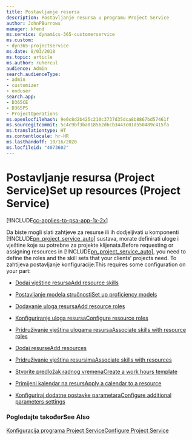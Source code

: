 ```yaml
---
title: Postavljanje resursa
description: Postavljanje resursa u programu Project Service
author: JohnPBurrows
manager: kfend
ms.service: dynamics-365-customerservice
ms.custom:
- dyn365-projectservice
ms.date: 8/03/2018
ms.topic: article
ms.author: ruhercul
audience: Admin
search.audienceType:
- admin
- customizer
- enduser
search.app:
- D365CE
- D365PS
- ProjectOperations
ms.openlocfilehash: 9e0c8d2b425c210c3737d35dca8b8867bd57461f
ms.sourcegitcommit: 5c4c9bf3ba018562d6cb3443c01d550489c415fa
ms.translationtype: HT
ms.contentlocale: hr-HR
ms.lasthandoff: 10/16/2020
ms.locfileid: "4073602"
---
```

# <a name="set-up-resources-project-service"></a><span data-ttu-id="96cee-103">Postavljanje resursa (Project Service)</span><span class="sxs-lookup"><span data-stu-id="96cee-103">Set up resources (Project Service)</span></span>

[!INCLUDE[cc-applies-to-psa-app-1x-2x](../includes/cc-applies-to-psa-app-1x-2x.md)]

<span data-ttu-id="96cee-104">Da biste mogli slati zahtjeve za resurse ili ih dodjeljivati u komponenti [!INCLUDE[pn_project_service_auto](../includes/pn-project-service-auto.md)] sustava, morate definirati uloge i vještine koje su potrebne za projekte klijenata.</span><span class="sxs-lookup"><span data-stu-id="96cee-104">Before requesting or assigning resources in [!INCLUDE[pn_project_service_auto](../includes/pn-project-service-auto.md)], you need to define the roles and the skill sets that your clients’ projects need.</span></span> <span data-ttu-id="96cee-105">To zahtijeva postavljanje konfiguracije:</span><span class="sxs-lookup"><span data-stu-id="96cee-105">This requires some configuration on your part:</span></span>  
  
-   [<span data-ttu-id="96cee-106">Dodaj vještine resursa</span><span class="sxs-lookup"><span data-stu-id="96cee-106">Add resource skills</span></span>](../psa/add-resource-skills.md)  
  
-   [<span data-ttu-id="96cee-107">Postavljanje modela stručnosti</span><span class="sxs-lookup"><span data-stu-id="96cee-107">Set up proficiency models</span></span>](../psa/set-up-proficiency-models.md)  
  
-   [<span data-ttu-id="96cee-108">Dodavanje uloga resursa</span><span class="sxs-lookup"><span data-stu-id="96cee-108">Add resource roles</span></span>](../psa/add-resource-roles.md)  
  
-   [<span data-ttu-id="96cee-109">Konfiguriranje uloga resursa</span><span class="sxs-lookup"><span data-stu-id="96cee-109">Configure resource roles</span></span>](../psa/configure-resource-roles.md)  
  
-   [<span data-ttu-id="96cee-110">Pridruživanje vještina ulogama resursa</span><span class="sxs-lookup"><span data-stu-id="96cee-110">Associate skills with resource roles</span></span>](../psa/associate-skills-with-resource-roles.md)  
  
-   [<span data-ttu-id="96cee-111">Dodaj resurse</span><span class="sxs-lookup"><span data-stu-id="96cee-111">Add resources</span></span>](../psa/add-resources.md)  
  
-   [<span data-ttu-id="96cee-112">Pridruživanje vještina resursima</span><span class="sxs-lookup"><span data-stu-id="96cee-112">Associate skills with resources</span></span>](../psa/associate-skills-with-resources.md)  
  
-   [<span data-ttu-id="96cee-113">Stvorite predložak radnog vremena</span><span class="sxs-lookup"><span data-stu-id="96cee-113">Create a work hours template</span></span>](../psa/create-work-hours-template.md)  
  
-   [<span data-ttu-id="96cee-114">Primijeni kalendar na resurs</span><span class="sxs-lookup"><span data-stu-id="96cee-114">Apply a calendar to a resource</span></span>](../psa/apply-calendar-resource.md)  
  
-   [<span data-ttu-id="96cee-115">Konfiguriraj dodatne postavke parametara</span><span class="sxs-lookup"><span data-stu-id="96cee-115">Configure additional parameters settings</span></span>](../psa/configure-additional-parameters-settings.md)  
  
### <a name="see-also"></a><span data-ttu-id="96cee-116">Pogledajte također</span><span class="sxs-lookup"><span data-stu-id="96cee-116">See Also</span></span>  
 [<span data-ttu-id="96cee-117">Konfiguracija programa Project Service</span><span class="sxs-lookup"><span data-stu-id="96cee-117">Configure Project Service</span></span>](../psa/configure.md)
